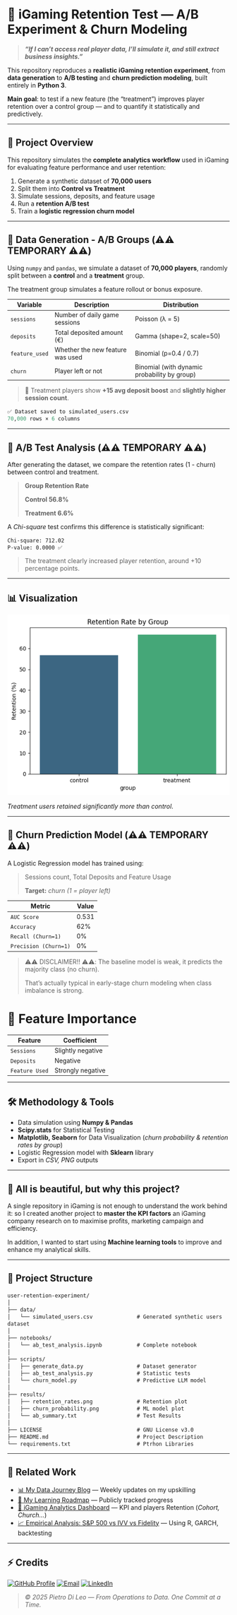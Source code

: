 # 🎰 iGaming Retention Test — A/B Experiment & Churn Modeling

> _**“If I can’t access real player data, I’ll simulate it, and still extract business insights.”**_

This repository reproduces a **realistic iGaming retention experiment**, from **data generation** to **A/B testing** and **churn prediction modeling**, built entirely in **Python 3**.

**Main goal**: to test if a new feature (the “treatment”) improves player retention over a control group — and to quantify it statistically and predictively.

---

## 🧠 Project Overview

This repository simulates the **complete analytics workflow** used in iGaming for evaluating feature performance and user retention:

1. Generate a synthetic dataset of **70,000 users**
2. Split them into **Control vs Treatment**
3. Simulate sessions, deposits, and feature usage
4. Run a **retention A/B test**
5. Train a **logistic regression churn model**

---

## 🧩 Data Generation - A/B Groups (⚠️⚠️ TEMPORARY ⚠️⚠️)

Using `numpy` and `pandas`, we simulate a dataset of **70,000 players**, randomly split between a **control** and a **treatment** group.

The treatment group simulates a feature rollout or bonus exposure.

| Variable | Description | Distribution |
|-----------|--------------|---------------|
| `sessions` | Number of daily game sessions | Poisson (λ = 5) |
| `deposits` | Total deposited amount (€) | Gamma (shape=2, scale=50) |
| `feature_used` | Whether the new feature was used | Binomial (p=0.4 / 0.7) |
| `churn` | Player left or not | Binomial (with dynamic probability by group) |

> 🎯 Treatment players show **+15 avg deposit boost** and **slightly higher session count**.

```python
✅ Dataset saved to simulated_users.csv  
70,000 rows × 6 columns
```

---

## 🧮 A/B Test Analysis (⚠️⚠️ TEMPORARY ⚠️⚠️)

After generating the dataset, we compare the retention rates (1 - churn) between control and treatment.

>  **Group  Retention Rate**
> 
>  **Control    56.8%**
>
>  **Treatment  6.6%**

A _Chi-square_ test confirms this difference is statistically significant:

```text
Chi-square: 712.02
P-value: 0.0000 ✅
```
> The treatment clearly increased player retention, around +10 percentage points.

---

## 📊 Visualization

![Barplot comparing retention across groups](https://github.com/DLPietro/ig-retention-test/blob/main/results/retention_rates.png)

_*Treatment users retained significantly more than control*_.

---

## 🤖 Churn Prediction Model (⚠️⚠️ TEMPORARY ⚠️⚠️)

A Logistic Regression model has trained using:

> Sessions count, Total Deposits and Feature Usage
>
> **Target:** _churn (1 = player left)_

| Metric | Value |
|-----------|----|
| `AUC Score` | 0.531 |
| `Accuracy` | 62% |
| `Recall (Churn=1)` | 0% |
| `Precision (Churn=1)` | 0% |

> ⚠️⚠️ DISCLAIMER!! ⚠️⚠️: The baseline model is weak, it predicts the majority class (no churn).
>
> That’s actually typical in early-stage churn modeling when class imbalance is strong.

# 🧭 Feature Importance

| Feature | Coefficient |
|-----------|----|
| `Sessions` | Slightly negative |
| `Deposits` | Negative |
| `Feature Used` | Strongly negative |

---

## 🛠 Methodology & Tools

- Data simulation using **Numpy & Pandas**
- **Scipy.stats** for Statistical Testing
- **Matplotlib, Seaborn** for Data Visualization (_churn probability & retention rates by group_)
- Logistic Regression model with **Sklearn** library
- Export in _CSV, PNG_ outputs

---

## 🧭 All is beautiful, but why this project?

A single repository in iGaming is not enough to understand the work behind it: so I created another project to **master the KPI factors** an iGaming company research on to maximise profits, marketing campaign and efficiency.

In addition, I wanted to start using **Machine learning tools** to improve and enhance my analytical skills.

---

## 🏡 Project Structure

```text
user-retention-experiment/
│
├── data/
│   └── simulated_users.csv              # Generated synthetic users dataset
│
├── notebooks/
│   └── ab_test_analysis.ipynb           # Complete notebook
│
├── scripts/
│   ├── generate_data.py                 # Dataset generator
│   ├── ab_test_analysis.py              # Statistic tests
│   └── churn_model.py                   # Predictive LLM model
│
├── results/
│   ├── retention_rates.png              # Retention plot
│   ├── churn_probability.png            # ML model plot
│   └── ab_summary.txt                   # Test Results
│
├── LICENSE                              # GNU License v3.0
├── README.md                            # Project Description
└── requirements.txt                     # Ptrhon Libraries

```

---

## 🔗 Related Work

- [📊 My Data Journey Blog](https://dlpietro.github.io) — Weekly updates on my upskilling  
- [🧠 My Learning Roadmap](https://github.com/DLPietro/learning-roadmap) — Publicly tracked progress  
- [🎲 iGaming Analytics Dashboard](https://github.com/DLPietro/igaming-analytics-case-study) — KPI and players Retention (_Cohort, Church..._)
- [📈 Empirical Analysis: S&P 500 vs IVV vs Fidelity](https://github.com/DLPietro/thesis-backtesting-etf-spx) — Using R, GARCH, backtesting

---

## ⚡ Credits

[![GitHub Profile](https://img.shields.io/badge/GitHub-DLPietro-181717?style=for-the-badge&logo=github&logoColor=white)](https://github.com/DLPietro)
[![Email](https://img.shields.io/badge/Email-dileopie-d14836?style=for-the-badge&logo=gmail&logoColor=white)](mailto:dileopie@gmail.com)
[![LinkedIn](https://img.shields.io/badge/LinkedIn-Pietro-0077B5?style=for-the-badge&logo=linkedin&logoColor=white)](https://www.linkedin.com/in/pietrodileo)

> _© 2025 Pietro Di Leo — From Operations to Data. One Commit at a Time._
